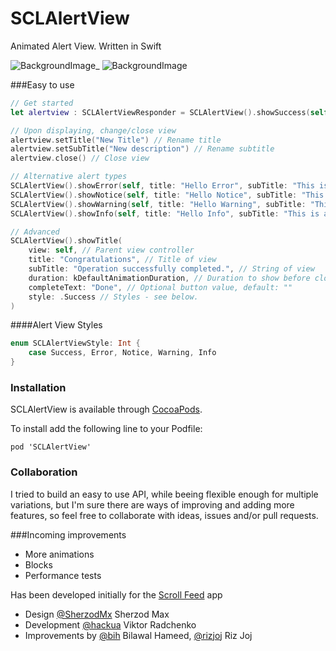 SCLAlertView
===========

Animated Alert View. Written in Swift

![BackgroundImage](https://raw.githubusercontent.com/vikmeup/SCPopUpView/master/successScreenshot.png)_
![BackgroundImage](https://raw.githubusercontent.com/vikmeup/SCPopUpView/master/errorScreenshot.png) 



###Easy to use
```swift
// Get started
let alertview : SCLAlertViewResponder = SCLAlertView().showSuccess(self, title: "Hello World", subTitle: "This is a more descriptive text.")

// Upon displaying, change/close view
alertview.setTitle("New Title") // Rename title
alertview.setSubTitle("New description") // Rename subtitle
alertview.close() // Close view

// Alternative alert types
SCLAlertView().showError(self, title: "Hello Error", subTitle: "This is a more descriptive error text.") // Error
SCLAlertView().showNotice(self, title: "Hello Notice", subTitle: "This is a more descriptive notice text.") // Notice
SCLAlertView().showWarning(self, title: "Hello Warning", subTitle: "This is a more descriptive warning text.") // Warning
SCLAlertView().showInfo(self, title: "Hello Info", subTitle: "This is a more descriptive info text.") // Info

// Advanced
SCLAlertView().showTitle(
    view: self, // Parent view controller
    title: "Congratulations", // Title of view
    subTitle: "Operation successfully completed.", // String of view
    duration: kDefaultAnimationDuration, // Duration to show before closing automatically, default: 2.0
    completeText: "Done", // Optional button value, default: ""
    style: .Success // Styles - see below.
)
```

####Alert View Styles
```swift
enum SCLAlertViewStyle: Int {
    case Success, Error, Notice, Warning, Info
}
```

### Installation

SCLAlertView is available through [CocoaPods](http://cocoapods.org).

To install add the following line to your Podfile:

    pod 'SCLAlertView'

### Collaboration
I tried to build an easy to use API, while beeing flexible enough for multiple variations, but I'm sure there are ways of improving and adding more features, so feel free to collaborate with ideas, issues and/or pull requests.

###Incoming improvements
- More animations
- Blocks
- Performance tests

Has been developed initially for the [Scroll Feed](https://itunes.apple.com/us/app/scroll-feed/id842422195?ls=1&mt=8) app

- Design [@SherzodMx](https://twitter.com/SherzodMx) Sherzod Max
- Development [@hackua](https://twitter.com/hackua) Viktor Radchenko
- Improvements by [@bih](http://github.com/bih) Bilawal Hameed, [@rizjoj](http://github.com/rizjoj) Riz Joj 
